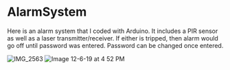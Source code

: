 # AlarmSystem
Here is an alarm system that I coded with Arduino. It includes a PIR sensor as well as a laser transmitter/receiver.
If either is tripped, then alarm would go off until password was entered. Password can be changed once entered.


![IMG_2563](https://github.com/connorfitzpatrick/AlarmSystem/assets/54862415/a472d7f7-c4df-4f19-928b-f95d555c9d60)
![Image 12-6-19 at 4 52 PM](https://github.com/connorfitzpatrick/AlarmSystem/assets/54862415/db64e483-1525-4d5c-ba78-761b1d50c2aa)
